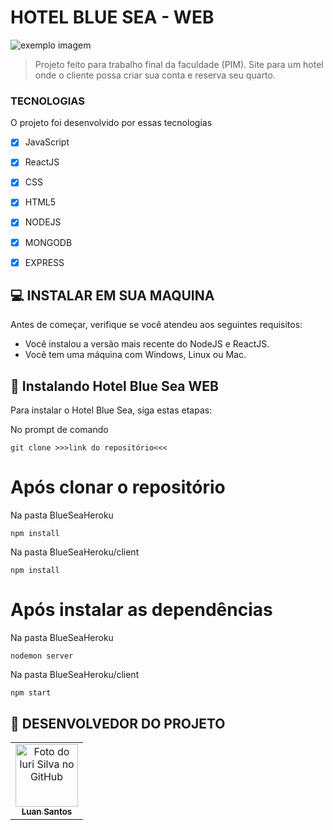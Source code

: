 # HOTEL BLUE SEA - WEB




<img src="https://user-images.githubusercontent.com/71905620/144674684-ab657b62-384a-45ab-8762-29286eb9d2f3.png" alt="exemplo imagem">

> Projeto feito para trabalho final da faculdade (PIM). Site para um hotel onde o cliente possa criar sua conta e reserva seu quarto.

### TECNOLOGIAS

O projeto foi desenvolvido por essas tecnologias 

- [x] JavaScript
- [x] ReactJS
- [x] CSS
- [x] HTML5
- [x] NODEJS
- [x] MONGODB
- [x] EXPRESS



## 💻 INSTALAR EM SUA MAQUINA

Antes de começar, verifique se você atendeu aos seguintes requisitos:
<!---Estes são apenas requisitos de exemplo. Adicionar, duplicar ou remover conforme necessário--->
* Você instalou a versão mais recente do NodeJS e ReactJS.
* Você tem uma máquina com Windows, Linux ou Mac.


## 🚀 Instalando Hotel Blue Sea WEB

Para instalar o Hotel Blue Sea, siga estas etapas:

No prompt de comando 
```
git clone >>>link do repositório<<<
```


#  Após clonar o repositório

Na pasta BlueSeaHeroku
```
npm install
```

Na pasta BlueSeaHeroku/client
```
npm install
```
#  Após instalar as dependências

Na pasta BlueSeaHeroku
```
nodemon server
```

Na pasta BlueSeaHeroku/client
```
npm start
```


## 🤝 DESENVOLVEDOR DO PROJETO

<table>
  <tr>
    <td align="center">
      <a href="#">
        <img src="https://avatars3.githubusercontent.com/u/31936044" width="100px;" alt="Foto do Iuri Silva no GitHub"/><br>
        <sub>
          <b>Luan Santos</b>
        </sub>
      </a>

</table>



